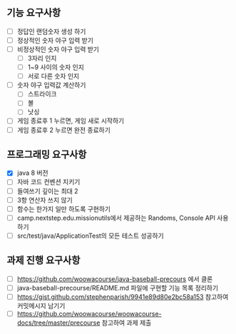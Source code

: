 ## 기능 요구사항

- [ ] 정답인 랜덤숫자 생성 하기
- [ ] 정상적인 숫자 야구 입력 받기
- [ ] 비정상적인 숫자 야구 입력 받기
    - [ ] 3자리 인지
    - [ ] 1~9 사이의 숫자 인지
    - [ ] 서로 다른 숫자 인지
- [ ] 숫자 야구 입력값 계산하기
    - [ ] 스트라이크
    - [ ] 볼
    - [ ] 낫싱
- [ ] 게임 종료후 1 누르면, 게임 새로 시작하기
- [ ] 게임 종료후 2 누르면 완전 종료하기

## 프로그래밍 요구사항

- [x] java 8 버전
- [ ] 자바 코드 컨벤션 지키기
- [ ] 들여쓰기 깊이는 최대 2
- [ ] 3항 연산자 쓰지 않기
- [ ] 함수는 한가지 일만 하도록 구현하기
- [ ] camp.nextstep.edu.missionutils에서 제공하는 Randoms, Console API 사용하기
- [ ] src/test/java/ApplicationTest의 모든 테스트 성공하기

## 과제 진행 요구사항

- [ ] https://github.com/woowacourse/java-baseball-precours 에서 클론
- [ ] java-baseball-precourse/README.md 파일에 구현할 기능 목록 정리하기
- [ ] https://gist.github.com/stephenparish/9941e89d80e2bc58a153 참고하여 커밋메시지 남기기
- [ ] https://github.com/woowacourse/woowacourse-docs/tree/master/precourse 참고하여 과제 제출